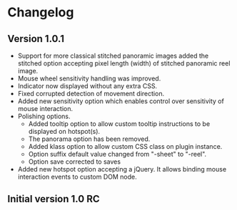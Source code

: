 Changelog
=========

Version 1.0.1
-------------
* Support for more classical stitched panoramic images added the stitched option accepting pixel length (width) of stitched panoramic reel image.
* Mouse wheel sensitivity handling was improved.
* Indicator now displayed without any extra CSS.
* Fixed corrupted detection of movement direction.
* Added new sensitivity option which enables control over sensitivity of mouse interaction.
* Polishing options.
    * Added tooltip option to allow custom tooltip instructions to be displayed on hotspot(s).
    * The panorama option has been removed.
    * Added klass option to allow custom CSS class on plugin instance.
    * Option suffix default value changed from "-sheet" to "-reel".
    * Option save corrected to saves
* Added new hotspot option accepting a jQuery. It allows binding mouse interaction events to custom DOM node.

Initial version 1.0 RC
----------------------